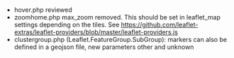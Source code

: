 ###

* hover.php reviewed
* zoomhome.php max_zoom removed. This should be set in leaflet_map settings depending on the tiles.
  See https://github.com/leaflet-extras/leaflet-providers/blob/master/leaflet-providers.js
* clustergroup.php (Leaflet.FeatureGroup.SubGroup): markers can also be defined in a geojson file,
  new parameters other and unknown
